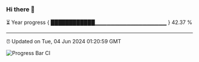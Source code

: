 ### Hi there 👋

⏳ Year progress { ████████████▁▁▁▁▁▁▁▁▁▁▁▁▁▁▁▁▁▁ } 42.37 %

---

⏰ Updated on Tue, 04 Jun 2024 01:20:59 GMT

![Progress Bar CI](https://github.com/ZhaoGui/ZhaoGui/workflows/Progress%20Bar%20CI/badge.svg)
